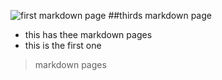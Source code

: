  
![first markdown page](/images/cover3.jpg)
##thirds markdown page
* this has thee markdown pages
* this is the first one

>markdown pages